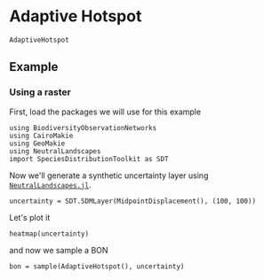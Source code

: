 # Adaptive Hotspot


```@docs; canonical=false
AdaptiveHotspot
```

## Example 

### Using a raster 

First, load the packages we will use for this example

```@example 1
using BiodiversityObservationNetworks 
using CairoMakie
using GeoMakie
using NeutralLandscapes
import SpeciesDistributionToolkit as SDT
```

Now we'll generate a synthetic uncertainty layer using
[`NeutralLandscapes.jl`](http://docs.ecojulia.org/NeutralLandscapes.jl/dev/).


```@example 1
uncertainty = SDT.SDMLayer(MidpointDisplacement(), (100, 100))
```

Let's plot it

```@example 1
heatmap(uncertainty)
```

and now we sample a BON

```@example 1
bon = sample(AdaptiveHotspot(), uncertainty)
```

